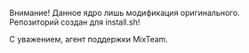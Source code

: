 Внимание! 
Данное ядро лишь модификация оригинального.
Репозиторий создан для install.sh!

С уважением, агент поддержки MixTeam.
